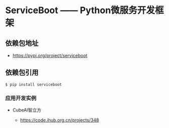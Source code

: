 # ServiceBoot —— Python微服务开发框架

## 依赖包地址 

- https://pypi.org/project/serviceboot

## 依赖包引用

    $ pip install serviceboot

### 应用开发实例

- CubeAI智立方

    - https://code.ihub.org.cn/projects/348
